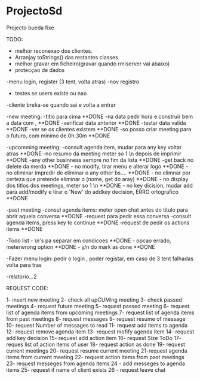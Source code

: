 ProjectoSd
==========

Projecto bueda fixe


TODO:

- melhor reconexao dos clientes.
- Arranjay toStrings() das restantes classes
- melhor gravar em ficheiro(gravar quando rmiserver vai abaixo)
- protecçao de dados

-menu login, register (3 tent, volta atras)
-nov registro
- testes se users existe ou nao

-cliente breka-se quando sai e volta a entrar

-new meeting:       -titlo para cima  **DONE
                    -na data pedir hora e construir bem a data com , **DONE
                    -verificar data anterior **DONE
                    -testar data valida **DONE
                    -ver se os clientes existem **DONE
                    -so posso criar meeting para o futuro, com minimo de 0h:30m **DONE
                    
-upcomming meeting: -consult agenda item, mudar para any key voltar atras **DONE
                    -no resumo da meeting meter so 1 \n depois de imprimir **DONE
                    -any other businness sempre no fim da lista **DONE
                    -get back no delete da merda **DONE
                    - no modify, tirar menu e alterar logo **DONE
                    - no eliminar impredir de eliminar o any other bs.... **DONE
                    - no elimnar por certeza que pretende eliminar o (nome, get do aray) **DONE
                    - no display dos titlos dos meetings, meter so 1 \n **DONE
                    - no key dicision, mudar add para add/modify e tirar
                        o 'New' do addkey decision, ERRO ortografico **DONE

-past meeting       -consul agenda items: meter open chat antes do titulo para abrir aquela conversa **DONE
                    -request para pedir essa conversa
                    -consult agenda items, press key to continue **DONE
                    -request de pedir os actions items **DONE

-Todo list          - \n's pa separar em condicoes **DONE
                    - opcao errado, meterwrong option **DONE
                    - y/n do mark as done **DONE

-Fazer menu login: pedir o login , poder registar, em  caso de 3 tent falhadas volta para tras

-relatorio...2





REQUEST CODE:


1- insert new meeting
2- check all upCUMing meeting
3- check passed meetings
4- request future meeting
5- request passed meeting
6- request list of agenda items from upcoming meetings
7- request list of agenda items from past meetings
8- request messages
9- request resume of message
10- request Number of messages to read
11- request add items to agenda
12- request remove agenda item
13- request mofify agenda item
14- request add key decision
15- request add action item
16- request Size ToDo
17- reques list of action items of user
18- request action as done
19- request current meetings
20- request resume current meeting
21-request agenda items from current meeting
22- request action items from past meetings
23- request messeges from agenda items
24 - add messeges to agenda items
25- request if name of client exists
26 - request leave chat